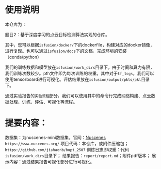 # 使用说明

本仓库为：

题目2：基于深度学习的点云目标检测算法实现的仓库。

其中，您可以根据`isfusion/docker/`下的dockerfile，构建对应的docker镜像，进行复现。也可以通过`isfusion/docs`下的文档，完成环境的安装（conda/python）

我们的训练数据和模型放在`isfusion/work_dirs`目录下。由于时间和算力有限，我们训练次数较少。pth文件即为每次训练的权重。其中对于`tf_logs`，我们可以使用tensorboard进行可视化。评估结果放在`isfusion/output/pkls/pkl`目录下。

通过实验报告的`实验流程`部分，我们可以使用其中的命令行完成网络构建、点云数据处理、训练、评估、可视化等流程。

# 提要内容：

数据集：为nuscenes-mini数据集。官网：[Nuscenes](https://www.nuscenes.org/) `https://www.nuscenes.org/`
项目代码：本仓库，或附件压缩包；`https://github.com/jiahaonb/bupt_2507`
训练日志即权重：代码`isfusion/work_dirs`目录下；
结果报告：`report/report.md`；附件pdf版本；
展示内容：通过结果报告可视化部分进行可视化。




























































































